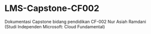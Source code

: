 # LMS-Capstone-CF002
Dokumentasi Capstone bidang pendidikan CF-002 Nur Asiah Ramdani (Studi Independen Microsoft: Cloud Fundamental)
